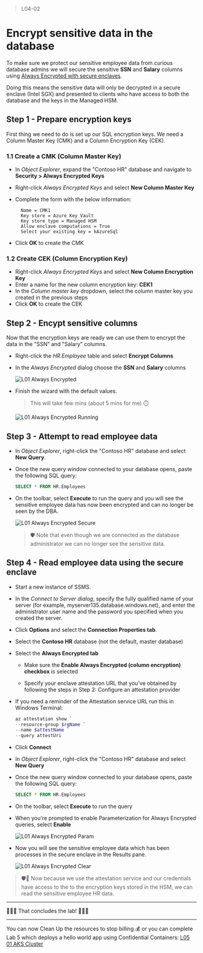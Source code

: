 ﻿>L04-02

# Encrypt sensitive data in the database

To make sure we protect our sensitive employee data from curious database admins we will secure the sensitive **SSN** and **Salary** columns using [Always Encrypted with secure enclaves](https://docs.microsoft.com/en-us/sql/relational-databases/security/encryption/always-encrypted-enclaves).

Doing this means the sensitive data will only be decrypted in a secure enclave (Intel SGX) and presented to clients who have access to both the database and the keys in the Managed HSM.

## Step 1 - Prepare encryption keys

First thing we need to do is set up our SQL encryption keys. We need a Column Master Key (CMK) and a Column Encryption Key (CEK).

### 1.1 Create a CMK (Column Master Key)

- In _Object Explorer_, expand the "Contoso HR" database and navigate to **Security > Always Encrypted Keys**
- Right-click _Always Encrypted Keys_ and select **New Column Master Key**
- Complete the form with the below information:

        Name = CMK1
        Key store = Azure Key Vault
        Key store type = Managed HSM
        Allow enclave computations = True
        Select your existing key = kAzureSql

- Click **OK** to create the CMK

### 1.2 Create CEK (Column Encryption Key)

- Right-click _Always Encrypted Keys_ and select **New Column Encryption Key**
- Enter a name for the new column encryption key: **CEK1**
- In the _Column master key_ dropdown, select the column master key you created in the previous steps
- Click **OK** to create the CEK

## Step 2 - Encypt sensitive columns

Now that the encryption keys are ready we can use them to encrypt the data in the "SSN" and "Salary" columns.

- Right-click the _HR.Employee_ table and select **Encrypt Columns**
- In the *Always Encrypted* dialog choose the **SSN** and **Salary** columns

    ![L01 Always Encrypted](../Images/L01-AlwaysEncrypted.png)

- Finish the wizard with the default values.

    > This will take few mins (about 5 mins for me) ⏱️
    
    ![L01 Always Encrypted Running](../Images/L01-AlwaysEncryptedRunning.png)

## Step 3 - Attempt to read employee data

- In _Object Explorer_, right-click the "Contoso HR" database and select **New Query**.
- Once the new query window connected to your database opens, paste the following SQL query:

    ```sql
    SELECT * FROM HR.Employees
    ```

- On the toolbar, select **Execute** to run the query and you will see the sensitive employee data has now been encrypted and can no longer be seen by the DBA.

    ![L01 Always Encrypted Secure](../Images/L01-AlwaysEncryptedSecure.png)

    > 🛡️ Note that even though we are connected as the database administrator we can no longer see the sensitive data.

## Step 4 - Read employee data using the secure enclave

- Start a new instance of SSMS.

- In the _Connect to Server dialog_, specify the fully qualified name of your server (for example, myserver135.database.windows.net), and enter the administrator user name and the password you specified when you created the server.

- Click **Options** and select the **Connection Properties tab**.

- Select the **Contoso HR** database (not the default, master database)

- Select the **Always Encrypted tab**

    - Make sure the **Enable Always Encrypted (column encryption) checkbox** is selected

    - Specify your enclave attestation URL that you've obtained by following the steps in Step 2: Configure an attestation provider

- If you need a reminder of the Attestation service URL run this in Windows Terminal:

    ```powershell
    az attestation show `
    --resource-group $rgName `
    --name $attestName `
    --query attestUri
    ```

- Click **Connect**
- In _Object Explorer_, right-click the "Contoso HR" database and select **New Query**
- Once the new query window connected to your database opens, paste the following SQL query:

    ```sql
    SELECT * FROM HR.Employees
    ```

- On the toolbar, select **Execute** to run the query
- When you're prompted to enable Parameterization for Always Encrypted queries, select **Enable**

    ![L01 Always Encrypted Param](../Images/L01-AlwaysEncryptedParam.png)

- Now you will see the sensitive employee data which has been processes in the secure enclave in the Results pane.

    ![L01 Always Encrypted Clear](../Images/L01-AlwaysEncryptedClear.png)   

> 🛡️🔑 Now because we use the attestation service and our credentials have access to the to the encryption keys stored in the HSM, we can read the sensitive employee HR data.

---

🏅🏅🏅 That concludes the lab! 🏅🏅🏅

---

You can now Clean Up the resources to stop billing 💰 or you can complete Lab 5 which deploys a hello world app using Confidential Containers: [L05 01 AKS Cluster](./../Lab%205%20-%20Confidential%20Containers/L05-01-CreateAKSCluster.md)
